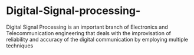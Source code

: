 # Digital-Signal-processing-
Digital Signal Processing is an important branch of Electronics and Telecommunication engineering that deals with the improvisation of reliability and accuracy of the digital communication by employing multiple techniques

